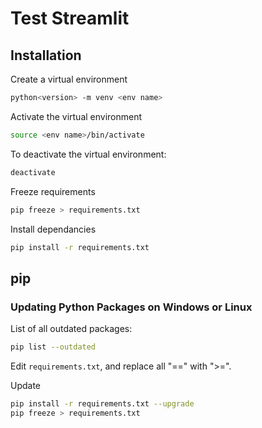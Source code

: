 # Test Streamlit

## Installation

Create a virtual environment

```bash
python<version> -m venv <env name>
```

Activate the virtual environment

```bash
source <env name>/bin/activate
```

To deactivate the virtual environment:

```bash
deactivate
```

Freeze requirements

```bash
pip freeze > requirements.txt
```

Install dependancies

```bash
pip install -r requirements.txt
```

## pip

### Updating Python Packages on Windows or Linux

List of all outdated packages:

```bash
pip list --outdated
```

Edit `requirements.txt`, and replace all "==" with ">=".

Update

```bash
pip install -r requirements.txt --upgrade
pip freeze > requirements.txt
```
